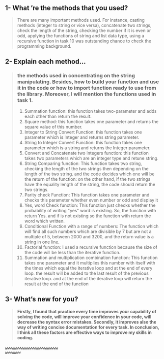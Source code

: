 ## 1- What ’re the methods that you used?
> There are many important methods used. For instance, casting methods (integer to string or vice versa), concatenate two strings, check the length of the string, checking the number if it is even or odd, applying the functions of string and list data type, using a recursive function in task 10 was outstanding chance to check the programming background.

## 2- Explain each method...
> ### the methods used in concentrating on the string manipulating. Besides, how to build your function and use it in the code or how to import function ready to use from the library. Moreover, I will mention the functions used in task 1.
> 1. Summation function: this function takes two-parameter and adds each other than return the result.
> 2. Square method: this function takes one parameter and returns the square value of this number.
> 3. Integer to String Convert Function: this function takes one parameter which is Integer and returns string parameter.
> 4. String to Integer Convert Function: this function takes one parameter which is a string and returns the Integer parameter.
> 5. Convert and Concatenate two Integers function: this function takes two parameters which are an integer type and retune string.
> 6. String Comparing function: This function takes two string, checking the length of the two strings then depending on the length of the two string. and the code decides which one will be the return of the function: on the other hand, if the two strings have the equality length of the string, the code should return the two strings.
> 7. Parity check Function: This function takes one parameter and checks this parameter whether even number or odd and display it
> 8. Yes, word Check function: This function just checks whether the probability of writing "yes" word is existing. So, the function with return Yes. and if is not existing so the function with return the word which written.
> 9. Conditional Function with a range of numbers: The function which will find all such numbers which are divisible by 7 but are not a multiple of 5, between 2000 and 3200, and the return value is a string in one line.
> 10. Factorial function: I used a recursive function because the size of the code will be less than the iterative function.
> 11. Summation and multiplication combination function: This function takes one parameter and it multiplies this number with itself with the times which equal the iterative loop and at the end of every loop. the result will be added to the last result of the previous iterative loop. and at the end of the iterative loop will return the result at the end of the function

## 3- What’s new for you?
> #### Firstly, I found that practice every time improves your capability of solving the code, will improve your confidence in your code, will decrease the syntax error mistakes. Secondly, it improves also the way of writing concise documentation for every task. In conclusion, I think all these factors are effective ways to improve my skills in coding.

    wwwwwwwwwwwwwwwwwwwwwwww
    wwwwwww
